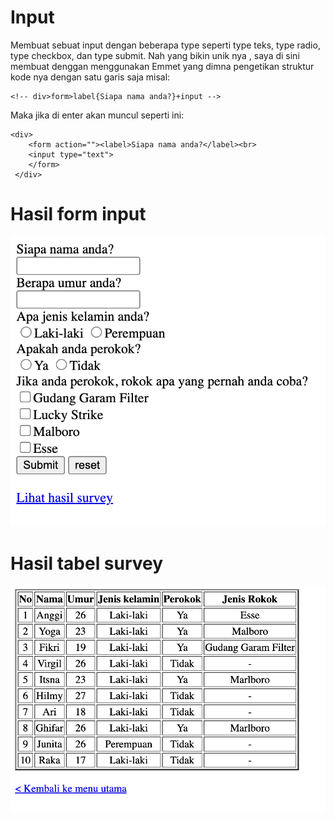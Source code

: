 # Input
Membuat sebuat input dengan beberapa type seperti type teks, type radio, type checkbox, dan type submit. Nah yang bikin unik nya , saya di sini membuat denggan menggunakan Emmet yang dimna pengetikan struktur kode nya dengan satu garis saja misal:

    <!-- div>form>label{Siapa nama anda?}+input -->


Maka jika di enter akan muncul seperti ini:

    <div>
        <form action=""><label>Siapa nama anda?</label><br>
        <input type="text">
        </form>
     </div>







# Hasil form input
![Hasil mengguankan Emmet](assets/input2.png)

# Hasil tabel survey
![Tabel hasil survey](assets/tabel.png)